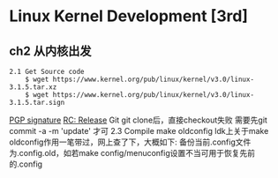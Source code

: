 # Linux Kernel Development [3rd]
## ch2 从内核出发
    2.1 Get Source code
        $ wget https://www.kernel.org/pub/linux/kernel/v3.0/linux-3.1.5.tar.xz
        $ wget https://www.kernel.org/pub/linux/kernel/v3.0/linux-3.1.5.tar.sign
[PGP signature](https://www.kernel.org/category/signatures.html)
[RC: Release](https://www.kernel.org/category/releases.html)
        Git
            git clone后，直接checkout失败
            需要先git commit -a -m 'update' 才可
    2.3 Compile
            make oldconfig
        ldk上关于make oldconfig作用一笔带过，网上查了下，大概如下:
   备份当前.config文件为.config.old，如若make config/menuconfig设置不当可用于恢复先前的.config




